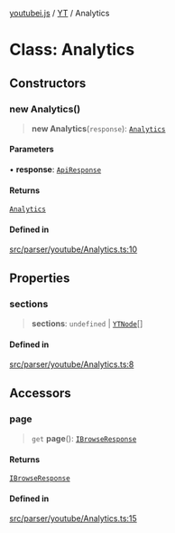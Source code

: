 [youtubei.js](../../../README.md) / [YT](../README.md) / Analytics

# Class: Analytics

## Constructors

### new Analytics()

> **new Analytics**(`response`): [`Analytics`](Analytics.md)

#### Parameters

• **response**: [`ApiResponse`](../../../interfaces/ApiResponse.md)

#### Returns

[`Analytics`](Analytics.md)

#### Defined in

[src/parser/youtube/Analytics.ts:10](https://github.com/LuanRT/YouTube.js/blob/305a398158a6cac82e6ef288fed4bf1661c89d52/src/parser/youtube/Analytics.ts#L10)

## Properties

### sections

> **sections**: `undefined` \| [`YTNode`](../../Helpers/classes/YTNode.md)[]

#### Defined in

[src/parser/youtube/Analytics.ts:8](https://github.com/LuanRT/YouTube.js/blob/305a398158a6cac82e6ef288fed4bf1661c89d52/src/parser/youtube/Analytics.ts#L8)

## Accessors

### page

> `get` **page**(): [`IBrowseResponse`](../../APIResponseTypes/type-aliases/IBrowseResponse.md)

#### Returns

[`IBrowseResponse`](../../APIResponseTypes/type-aliases/IBrowseResponse.md)

#### Defined in

[src/parser/youtube/Analytics.ts:15](https://github.com/LuanRT/YouTube.js/blob/305a398158a6cac82e6ef288fed4bf1661c89d52/src/parser/youtube/Analytics.ts#L15)
